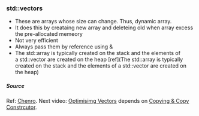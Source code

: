 

### std::vectors
- These are arrays whose size can change. Thus, dynamic array.
- It does this by creataing new array and deleteing old when array excess the pre-allocated memeory
- Not very efficient
- Always pass them by reference using &
- The std::array is typically created on the stack and the elements of a std::vector are created on the heap [ref](The std::array is typically created on the stack and the elements of a std::vector are created on the heap)

##### Source
Ref: [Chenro](https://www.youtube.com/watch?v=PocJ5jXv8No&list=PLlrATfBNZ98dudnM48yfGUldqGD0S4FFb&index=46). Next video: [Optimisimg Vectors](https://www.youtube.com/watch?v=HcESuwmlHEY&list=PLlrATfBNZ98dudnM48yfGUldqGD0S4FFb&index=47) depends on [Copying & Copy Constrcutor](https://www.youtube.com/watch?v=BvR1Pgzzr38&list=PLlrATfBNZ98dudnM48yfGUldqGD0S4FFb&index=44https://www.youtube.com/watch?v=BvR1Pgzzr38&list=PLlrATfBNZ98dudnM48yfGUldqGD0S4FFb&index=44).


